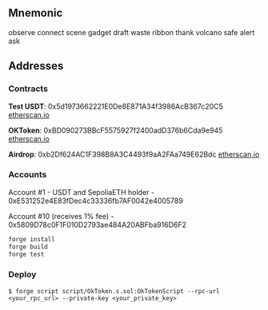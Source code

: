 ## Mnemonic
observe connect scene gadget draft waste ribbon thank volcano safe alert ask

## Addresses
### Contracts
**Test USDT**:
0x5d1973662221E0De8E871A34f3986AcB367c20C5
[etherscan.io](https://sepolia.etherscan.io/address/0x5d1973662221E0De8E871A34f3986AcB367c20C5)

**OKToken**:
0xBD090273BBcF5575927f2400adD376b6Cda9e945
[etherscan.io](https://sepolia.etherscan.io/address/0xBD090273BBcF5575927f2400adD376b6Cda9e945)

**Airdrop**:
0xb2Df624AC1F398B8A3C4493f9aA2FAa749E62Bdc
[etherscan.io](https://sepolia.etherscan.io/address/0xb2Df624AC1F398B8A3C4493f9aA2FAa749E62Bdc)

### Accounts
Account #1 - USDT and SepoliaETH holder - 0xE531252e4E83fDec4c33336fb7AF0042e4005789

Account #10 (receives 1% fee) - 0x5809D78c0F1F010D2793ae484A20ABFba916D6F2


```bash
forge install
forge build
forge test
```

### Deploy

```shell
$ forge script script/OkToken.s.sol:OkTokenScript --rpc-url <your_rpc_url> --private-key <your_private_key>
```
